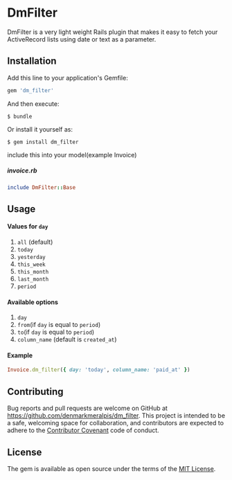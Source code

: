# DmFilter

DmFilter is a very light weight Rails plugin that makes it easy to fetch your ActiveRecord lists using date or text as a parameter.

## Installation

Add this line to your application's Gemfile:

```ruby
gem 'dm_filter'
```

And then execute:

    $ bundle

Or install it yourself as:

    $ gem install dm_filter

include this into your model(example Invoice)
##### invoice.rb
```ruby
include DmFilter::Base
```

## Usage
#### Values for `day`
1. `all` (default)
2. `today`
3. `yesterday`
4. `this_week`
5. `this_month`
6. `last_month`
7. `period`

#### Available options
1. `day`
2. `from`(if `day` is equal to `period`)
3. `to`(if `day` is equal to `period`)
4. `column_name` (default is `created_at`)

#### Example
```ruby
Invoice.dm_filter({ day: 'today', column_name: 'paid_at' })
```

## Contributing

Bug reports and pull requests are welcome on GitHub at https://github.com/denmarkmeralpis/dm_filter. This project is intended to be a safe, welcoming space for collaboration, and contributors are expected to adhere to the [Contributor Covenant](http://contributor-covenant.org) code of conduct.


## License

The gem is available as open source under the terms of the [MIT License](http://opensource.org/licenses/MIT).
